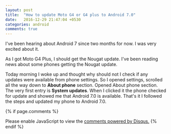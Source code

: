```yaml
---
layout: post
title:  "How to update Moto G4 or G4 plus to Android 7.0"
date:   2016-12-29 21:47:04 +0530
categories: android
comments: true
---
```

I've been hearing about Android 7 since two months for now. I was very excited about it.

As I got Moto G4 Plus, I should get the Nougat update. I've been reading news about some phones
getting the Nougat update.


Today morning I woke up and thought why should not I check if any updates were available from phone settings.
So I opened settings, scrolled all the way down to **About phone** section. Opened About phone section.
The very first entry is **System updates**. When I clicked it the phone checked for update and showed me that Android 7.0 is available.
That's it I followed the steps and updated my phone to Android 7.0.


{% if page.comments %}
<div id="disqus_thread"></div>
<script>

/**
*  RECOMMENDED CONFIGURATION VARIABLES: EDIT AND UNCOMMENT THE SECTION BELOW TO INSERT DYNAMIC VALUES FROM YOUR PLATFORM OR CMS.
*  LEARN WHY DEFINING THESE VARIABLES IS IMPORTANT: https://disqus.com/admin/universalcode/#configuration-variables*/
/*
var disqus_config = function () {
this.page.url = PAGE_URL;  // Replace PAGE_URL with your page's canonical URL variable
this.page.identifier = PAGE_IDENTIFIER; // Replace PAGE_IDENTIFIER with your page's unique identifier variable
};
*/
(function() { // DON'T EDIT BELOW THIS LINE
var d = document, s = d.createElement('script');
s.src = '//codersam8.disqus.com/embed.js';
s.setAttribute('data-timestamp', +new Date());
(d.head || d.body).appendChild(s);
})();
</script>
<noscript>Please enable JavaScript to view the <a href="https://disqus.com/?ref_noscript">comments powered by Disqus.</a></noscript>
{% endif %}
